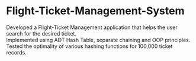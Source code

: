 # Flight-Ticket-Management-System
			       
Developed a Flight-Ticket Management application that helps the user search for the desired ticket. </br>
Implemented using ADT Hash Table, separate chaining and OOP principles.</br>
Tested the optimality of various hashing functions for 100,000 ticket records.
